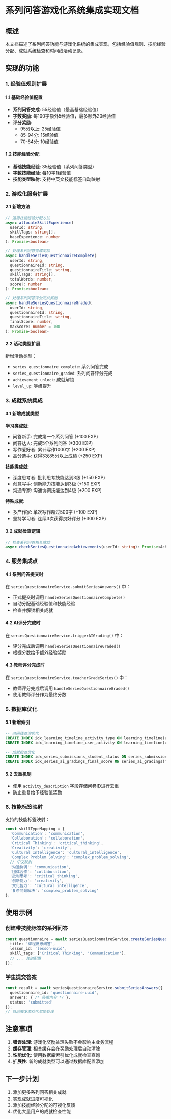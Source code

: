 # 系列问答游戏化系统集成实现文档

## 概述

本文档描述了系列问答功能与游戏化系统的集成实现，包括经验值规则、技能经验分配、成就系统检查和时间线活动记录。

## 实现的功能

### 1. 经验值规则扩展

#### 1.1 基础经验值配置
- **系列问答完成**: 55经验值（最高基础经验值）
- **字数奖励**: 每100字额外5经验值，最多额外20经验值
- **评分奖励**: 
  - 95分以上: 25经验值
  - 85-94分: 15经验值
  - 70-84分: 10经验值

#### 1.2 技能经验分配
- **基础技能经验**: 35经验值（系列问答类型）
- **字数技能经验**: 每10字1经验值
- **技能类型映射**: 支持中英文技能标签自动映射

### 2. 游戏化服务扩展

#### 2.1 新增方法

```typescript
// 通用技能经验分配方法
async allocateSkillExperience(
  userId: string,
  skillTags: string[],
  baseExperience: number
): Promise<boolean>

// 处理系列问答完成奖励
async handleSeriesQuestionnaireComplete(
  userId: string,
  questionnaireId: string,
  questionnaireTitle: string,
  skillTags: string[],
  totalWords: number,
  score?: number
): Promise<boolean>

// 处理系列问答评分完成奖励
async handleSeriesQuestionnaireGraded(
  userId: string,
  questionnaireId: string,
  questionnaireTitle: string,
  finalScore: number,
  maxScore: number = 100
): Promise<boolean>
```

#### 2.2 活动类型扩展
新增活动类型：
- `series_questionnaire_complete`: 系列问答完成
- `series_questionnaire_graded`: 系列问答评分完成
- `achievement_unlock`: 成就解锁
- `level_up`: 等级提升

### 3. 成就系统集成

#### 3.1 新增成就类型

**学习类成就**:
- 问答新手: 完成第一个系列问答 (+100 EXP)
- 问答达人: 完成5个系列问答 (+300 EXP)
- 写作爱好者: 累计写作1000字 (+200 EXP)
- 高分选手: 获得3次85分以上成绩 (+250 EXP)

**技能类成就**:
- 深度思考者: 批判思考技能达到3级 (+150 EXP)
- 创意写手: 创新能力技能达到3级 (+150 EXP)
- 沟通专家: 沟通协调技能达到4级 (+200 EXP)

**特殊成就**:
- 多产作家: 单次写作超过500字 (+100 EXP)
- 坚持学习者: 连续3次获得良好评分 (+300 EXP)

#### 3.2 成就检查逻辑
```typescript
// 检查系列问答相关成就
async checkSeriesQuestionnaireAchievements(userId: string): Promise<Achievement[]>
```

### 4. 服务集成点

#### 4.1 系列问答提交时
在 `seriesQuestionnaireService.submitSeriesAnswers()` 中：
- 正式提交时调用 `handleSeriesQuestionnaireComplete()`
- 自动分配基础经验值和技能经验
- 检查并解锁相关成就

#### 4.2 AI评分完成时
在 `seriesQuestionnaireService.triggerAIGrading()` 中：
- 评分完成后调用 `handleSeriesQuestionnaireGraded()`
- 根据分数给予额外经验奖励

#### 4.3 教师评分完成时
在 `seriesQuestionnaireService.teacherGradeSeries()` 中：
- 教师评分完成后调用 `handleSeriesQuestionnaireGraded()`
- 使用教师评分作为最终分数

### 5. 数据库优化

#### 5.1 新增索引
```sql
-- 时间线查询优化
CREATE INDEX idx_learning_timeline_activity_type ON learning_timeline(activity_type);
CREATE INDEX idx_learning_timeline_user_activity ON learning_timeline(user_id, activity_type);

-- 成就检查优化
CREATE INDEX idx_series_submissions_student_status ON series_submissions(student_id, status);
CREATE INDEX idx_series_ai_gradings_final_score ON series_ai_gradings(final_score);
```

#### 5.2 去重机制
- 使用 `activity_description` 字段存储问卷ID进行去重
- 防止重复给予经验值奖励

### 6. 技能标签映射

支持的技能标签映射：
```typescript
const skillTypeMapping = {
  'Communication': 'communication',
  'Collaboration': 'collaboration', 
  'Critical Thinking': 'critical_thinking',
  'Creativity': 'creativity',
  'Cultural Intelligence': 'cultural_intelligence',
  'Complex Problem Solving': 'complex_problem_solving',
  // 中文映射
  '沟通协调': 'communication',
  '团体合作': 'collaboration',
  '批判思考': 'critical_thinking',
  '创新能力': 'creativity',
  '文化智力': 'cultural_intelligence',
  '复杂问题解决': 'complex_problem_solving'
};
```

## 使用示例

### 创建带技能标签的系列问答
```typescript
const questionnaire = await seriesQuestionnaireService.createSeriesQuestionnaire({
  title: '课程反思问答',
  lesson_id: 'lesson-uuid',
  skill_tags: ['Critical Thinking', 'Communication'],
  // ... 其他配置
});
```

### 学生提交答案
```typescript
const result = await seriesQuestionnaireService.submitSeriesAnswers({
  questionnaire_id: 'questionnaire-uuid',
  answers: { /* 答案内容 */ },
  status: 'submitted'
});
// 自动触发游戏化奖励处理
```

## 注意事项

1. **错误处理**: 游戏化奖励处理失败不会影响主业务流程
2. **缓存管理**: 相关缓存会在奖励处理后自动清除
3. **性能优化**: 使用数据库索引优化成就检查查询
4. **扩展性**: 新的成就类型可以通过数据库配置添加

## 下一步计划

1. 添加更多系列问答相关成就
2. 实现成就进度可视化
3. 添加技能经验分配的可视化反馈
4. 优化大量用户的成就检查性能
